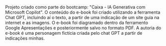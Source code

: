 Projeto criado como parte do bootcamp: "Caixa - IA Generativa com Microsoft Copilot".
O conteúdo do e-book foi criado utilizando a ferramenta Chat GPT, incluindo aí o texto, a partir de uma indicação de um site guia na internet e as imagens.
O e-book foi diagramado dentro da ferramento Google Apresentações e posteriormente salvo no formato PDF.
A autoria do e-book é uma personagem fictícia criada pelo chat GPT a partir de indicações minhas.
